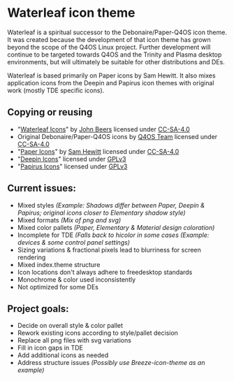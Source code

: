 # Waterleaf icon theme
Waterleaf is a spiritual successor to the Debonaire/Paper-Q4OS icon theme. It was created because the development of that icon theme has grown beyond the scope of the Q4OS Linux project. Further development will continue to be targeted towards Q4OS and the  Trinity and Plasma desktop environments, but will ultimately be suitable for other distributions and DEs.

Waterleaf is based primarily on Paper icons by Sam Hewitt. It also mixes application icons from the Deepin and Papirus icon themes with original work (mostly TDE specific icons). 

## Copying or reusing
- "[Waterleaf Icons](https://github.com/jaerrib/waterleaf-icon-theme)" by [John Beers](https://github.com/jaerrib/) licensed under [CC-SA-4.0](http://creativecommons.org/licenses/by-sa/4.0/)
- Original Debonaire/Paper-Q4OS icons by [Q4OS Team](https://github.com/q4osteam) licensed under [CC-SA-4.0](http://creativecommons.org/licenses/by-sa/4.0/)
- "[Paper Icons](http://snwh.org/paper/icons)" by [Sam Hewitt](http://samuelhewitt.com/) licensed under [CC-SA-4.0](http://creativecommons.org/licenses/by-sa/4.0/)
- "[Deepin Icons](https://github.com/linuxdeepin/deepin-icon-theme)" licensed under [GPLv3](https://www.gnu.org/licenses/gpl-3.0.html)
- "[Papirus Icons]( https://git.io/papirus-icon-theme)" licensed under [GPLv3](https://www.gnu.org/licenses/gpl-3.0.html)

## Current issues:
- Mixed styles *(Example: Shadows differ between Paper, Deepin & Papirus; original icons closer to Elementary shadow style)*
- Mixed formats *(Mix of png and svg)*
- Mixed color pallets *(Paper, Elementary & Material design coloration)*
- Incomplete for TDE *(Falls back to hicolor in some cases (Example: devices & some control panel settings)*
- Sizing variations & fractional pixels lead to blurriness for screen rendering
- Mixed index.theme structure
- Icon locations don't always adhere to freedesktop standards
- Monochrome & color used inconsistently
- Not optimized for some DEs

## Project goals:
- Decide on overall style & color pallet
- Rework existing icons according to style/pallet decision
- Replace all png files with svg variations
- Fill in icon gaps in TDE
- Add additional icons as needed
- Address structure issues *(Possibly use Breeze-icon-theme as an example)*
